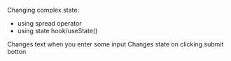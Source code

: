 Changing complex state:
- using spread operator
- using state hook/useState()

Changes text when you enter some input
Changes state on clicking submit botton
